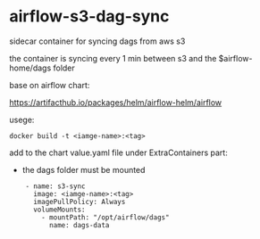 # airflow-s3-dag-sync
sidecar container for syncing dags from aws s3

the container is syncing every 1 min between s3 and the $airflow-home/dags folder

base on airflow chart:

https://artifacthub.io/packages/helm/airflow-helm/airflow


usege:

``` docker build -t <iamge-name>:<tag> ```


add to the chart value.yaml file under ExtraContainers part:
  * the dags folder must be mounted 

``` extraContainers:
    - name: s3-sync
      image: <iamge-name>:<tag>
      imagePullPolicy: Always
      volumeMounts:
        - mountPath: "/opt/airflow/dags"
          name: dags-data

